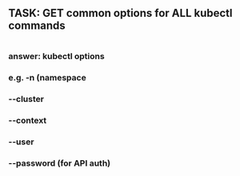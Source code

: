
#
##  TASK: GET common options for ALL kubectl commands
##
#

###
### answer: kubectl options
###    e.g. -n (namespace
###         --cluster
###         --context
###         --user
###         --password (for API auth)
###
#


